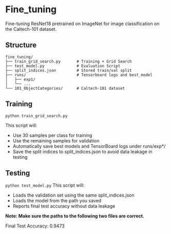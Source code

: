 # Fine_tuning
Fine-tuning ResNet18 pretrained on ImageNet for image classification on the Caltech-101 dataset.

## Structure
```
fine_tuning/
├── train_grid_search.py       # Training + Grid Search
├── test_model.py              # Evaluation Script
├── split_indices.json         # Stored train/val split
├── runs/                      # Tensorboard logs and best_model
│   ├── exp1/
│   └── ...
└── 101_ObjectCategories/      # Caltech-101 dataset
```

## Training
```python train_grid_search.py```

This script will:
+ Use 30 samples per class for training
+ Use the remaining samples for validation
+ Automatically save best models and TensorBoard logs under runs/exp*/
+ Save the split indices to split_indices.json to avoid data leakage in testing


## Testing
```python test_model.py```
This script will:
+ Loads the validation set using the same split_indices.json
+ Loads the model from the path you saved
+ Reports final test accuracy without data leakage
  
**Note: Make sure the paths to the following two files are correct.**

Final Test Accuracy: 0.9473
